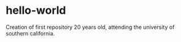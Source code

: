 # hello-world
Creation of first repository 
20 years old, attending the university of southern california. 
